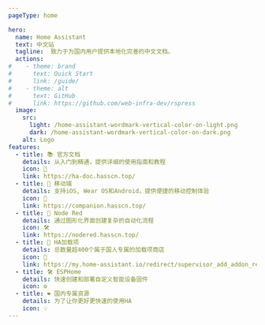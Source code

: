 ```yaml
---
pageType: home

hero:
  name: Home Assistant
  text: 中文站
  tagline:  致力于为国内用户提供本地化完善的中文文档。 
  actions:
#    - theme: brand
#      text: Quick Start
#      link: /guide/
#    - theme: alt
#      text: GitHub
#      link: https://github.com/web-infra-dev/rspress
  image:
    src: 
      light: /home-assistant-wordmark-vertical-color-on-light.png
      dark: /home-assistant-wordmark-vertical-color-on-dark.png
    alt: Logo
features:
  - title: 📚 官方文档
    details: 从入门到精通，提供详细的使用指南和教程
    icon: 📖 
    link: https://ha-doc.hasscn.top/
  - title: 📱 移动端
    details: 支持iOS, Wear OS和Android，提供便捷的移动控制体验
    icon: 📲
    link: https://companion.hasscn.top/
  - title: 🧮 Node Red
    details: 通过图形化界面创建复杂的自动化流程
    icon: 🛠️
    link: https://nodered.hasscn.top/
  - title: 🧩 HA加载项
    details: 总数量超400个属于国人专属的加载项商店
    icon: 🧰
    link: https://my.home-assistant.io/redirect/supervisor_add_addon_repository/?repository_url=https://gitee.com/desmond_GT/hassio-addons
  - title: 🛠️ ESPHome
    details: 快速创建和部署自定义智能设备固件
    icon: ⚙️
  - title: ❤️ 国内专属资源
    details: 为了让你更好更快速的使用HA
    icon: 💡
---
```

